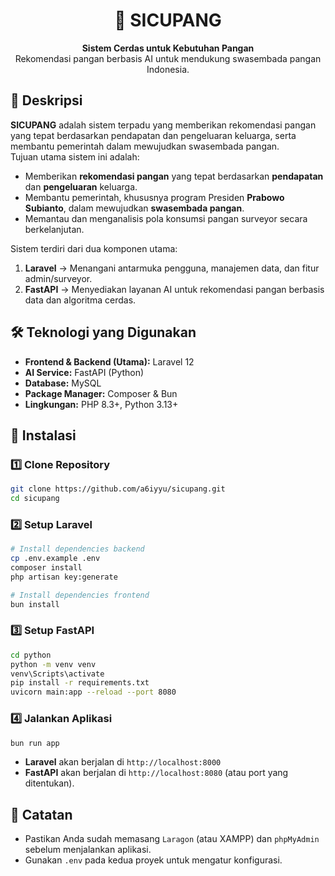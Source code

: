 <h1 align="center">🌾 SICUPANG</h1>
<p align="center">
  <b>Sistem Cerdas untuk Kebutuhan Pangan</b><br>
  Rekomendasi pangan berbasis AI untuk mendukung swasembada pangan Indonesia.
</p>

## 📖 Deskripsi

**SICUPANG** adalah sistem terpadu yang memberikan rekomendasi pangan yang tepat berdasarkan pendapatan dan pengeluaran keluarga, serta membantu pemerintah dalam mewujudkan swasembada pangan.  
Tujuan utama sistem ini adalah:

- Memberikan **rekomendasi pangan** yang tepat berdasarkan **pendapatan** dan **pengeluaran** keluarga.
- Membantu pemerintah, khususnya program Presiden **Prabowo Subianto**, dalam mewujudkan **swasembada pangan**.
- Memantau dan menganalisis pola konsumsi pangan surveyor secara berkelanjutan.

Sistem terdiri dari dua komponen utama:

1. **Laravel** → Menangani antarmuka pengguna, manajemen data, dan fitur admin/surveyor.
2. **FastAPI** → Menyediakan layanan AI untuk rekomendasi pangan berbasis data dan algoritma cerdas.

## 🛠️ Teknologi yang Digunakan

- **Frontend & Backend (Utama):** Laravel 12
- **AI Service:** FastAPI (Python)
- **Database:** MySQL
- **Package Manager:** Composer & Bun
- **Lingkungan:** PHP 8.3+, Python 3.13+

## 🚀 Instalasi

### 1️⃣ Clone Repository

```bash
git clone https://github.com/a6iyyu/sicupang.git
cd sicupang
```

### 2️⃣ Setup Laravel

```bash
# Install dependencies backend
cp .env.example .env
composer install
php artisan key:generate

# Install dependencies frontend
bun install
```

### 3️⃣ Setup FastAPI

```bash
cd python
python -m venv venv
venv\Scripts\activate
pip install -r requirements.txt
uvicorn main:app --reload --port 8080
```

### 4️⃣ Jalankan Aplikasi

```bash
bun run app
```

- **Laravel** akan berjalan di `http://localhost:8000`
- **FastAPI** akan berjalan di `http://localhost:8080` (atau port yang ditentukan).

## 📌 Catatan

- Pastikan Anda sudah memasang `Laragon` (atau XAMPP) dan `phpMyAdmin` sebelum menjalankan aplikasi.
- Gunakan `.env` pada kedua proyek untuk mengatur konfigurasi.